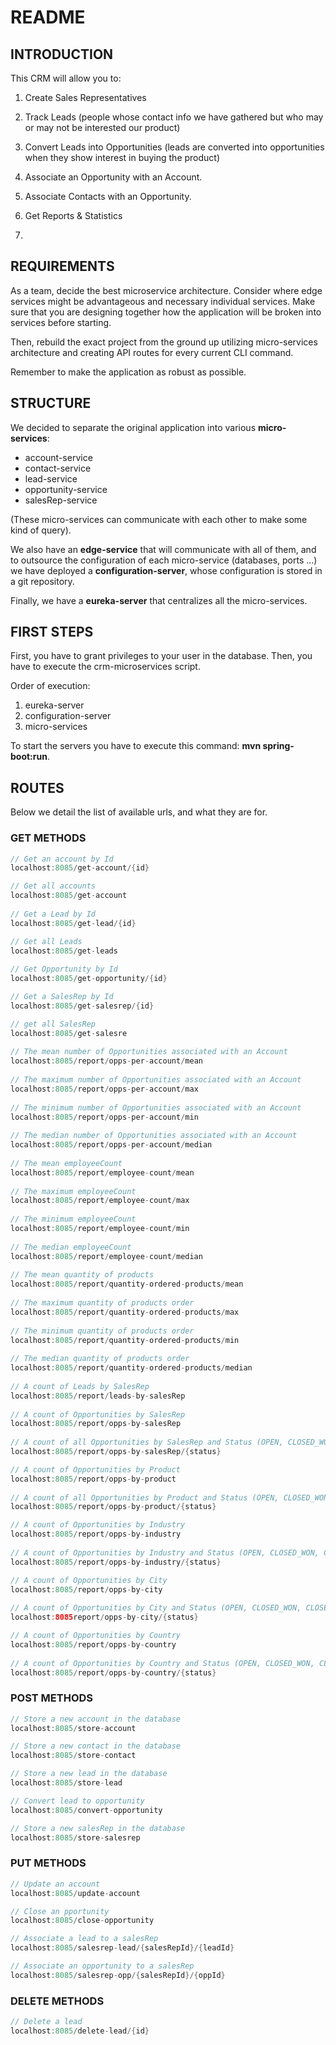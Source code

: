 # README



## INTRODUCTION

This CRM will allow you to:


1. Create Sales Representatives

2. Track Leads (people whose contact info we have gathered but who may or may not be interested our product)

3. Convert Leads into Opportunities (leads are converted into opportunities when they show interest in buying the product)

4. Associate an Opportunity with an Account.

5. Associate Contacts with an Opportunity.

6. Get Reports & Statistics
7. 


## REQUIREMENTS

As a team, decide the best microservice architecture. Consider where edge services might be advantageous and necessary individual services. Make sure that you are designing together how the application will be broken into services before starting.

Then, rebuild the exact project from the ground up utilizing micro-services architecture and creating API routes for every current CLI command. 

Remember to make the application as robust as possible.



## STRUCTURE

We decided to separate the original application into various **micro-services**:

- account-service
- contact-service
- lead-service
- opportunity-service
- salesRep-service

(These micro-services can communicate with each other to make some kind of query).

We also have an **edge-service** that will communicate with all of them, and to outsource the configuration of each micro-service (databases, ports ...) we have deployed a **configuration-server**, whose configuration is stored in a git repository.

Finally, we have a **eureka-server** that centralizes all the micro-services.



## FIRST STEPS

First, you have to grant privileges to your user in the database. Then, you have to execute the crm-microservices script.

Order of execution:

1. eureka-server
2. configuration-server
3. micro-services

To start the servers you have to execute this command: **mvn spring-boot:run**.



## ROUTES

Below we detail the list of available urls, and what they are for.

### GET METHODS

```java
// Get an account by Id
localhost:8085/get-account/{id}

// Get all accounts
localhost:8085/get-account
    
// Get a Lead by Id
localhost:8085/get-lead/{id}

// Get all Leads
localhost:8085/get-leads
    
// Get Opportunity by Id
localhost:8085/get-opportunity/{id}

// Get a SalesRep by Id
localhost:8085/get-salesrep/{id}

// get all SalesRep
localhost:8085/get-salesre
    
// The mean number of Opportunities associated with an Account   
localhost:8085/report/opps-per-account/mean
    
// The maximum number of Opportunities associated with an Account
localhost:8085/report/opps-per-account/max
    
// The minimum number of Opportunities associated with an Account
localhost:8085/report/opps-per-account/min
    
// The median number of Opportunities associated with an Account
localhost:8085/report/opps-per-account/median
    
// The mean employeeCount
localhost:8085/report/employee-count/mean
    
// The maximum employeeCount
localhost:8085/report/employee-count/max
    
// The minimum employeeCount
localhost:8085/report/employee-count/min
    
// The median employeeCount
localhost:8085/report/employee-count/median
    
// The mean quantity of products
localhost:8085/report/quantity-ordered-products/mean
    
// The maximum quantity of products order
localhost:8085/report/quantity-ordered-products/max
    
// The minimum quantity of products order 
localhost:8085/report/quantity-ordered-products/min
    
// The median quantity of products order
localhost:8085/report/quantity-ordered-products/median
    
// A count of Leads by SalesRep
localhost:8085/report/leads-by-salesRep
    
// A count of Opportunities by SalesRep
localhost:8085/report/opps-by-salesRep
    
// A count of all Opportunities by SalesRep and Status (OPEN, CLOSED_WON, CLOSED_LOST)
localhost:8085/report/opps-by-salesRep/{status}

// A count of Opportunities by Product
localhost:8085/report/opps-by-product
    
// A count of all Opportunities by Product and Status (OPEN, CLOSED_WON, CLOSED_LOST)
localhost:8085/report/opps-by-product/{status}

// A count of Opportunities by Industry
localhost:8085/report/opps-by-industry
    
// A count of Opportunities by Industry and Status (OPEN, CLOSED_WON, CLOSED_LOST)
localhost:8085/report/opps-by-industry/{status}

// A count of Opportunities by City
localhost:8085/report/opps-by-city
    
// A count of Opportunities by City and Status (OPEN, CLOSED_WON, CLOSED_LOST)
localhost:8085report/opps-by-city/{status}

// A count of Opportunities by Country
localhost:8085/report/opps-by-country
    
// A count of Opportunities by Country and Status (OPEN, CLOSED_WON, CLOSED_LOST)
localhost:8085/report/opps-by-country/{status}
```



### POST METHODS

```java
// Store a new account in the database
localhost:8085/store-account

// Store a new contact in the database
localhost:8085/store-contact

// Store a new lead in the database
localhost:8085/store-lead

// Convert lead to opportunity
localhost:8085/convert-opportunity

// Store a new salesRep in the database
localhost:8085/store-salesrep
```



### PUT METHODS

```java
// Update an account
localhost:8085/update-account

// Close an pportunity
localhost:8085/close-opportunity

// Associate a lead to a salesRep
localhost:8085/salesrep-lead/{salesRepId}/{leadId}

// Associate an opportunity to a salesRep
localhost:8085/salesrep-opp/{salesRepId}/{oppId}
```



### DELETE METHODS

```java
// Delete a lead 
localhost:8085/delete-lead/{id}
```













